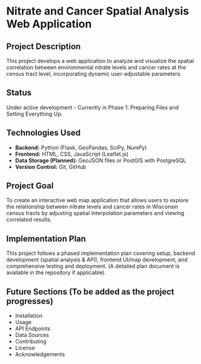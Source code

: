 # Nitrate and Cancer Spatial Analysis Web Application

## Project Description
This project develops a web application to analyze and visualize the spatial correlation between environmental nitrate levels and cancer rates at the census tract level, incorporating dynamic user-adjustable parameters.

## Status
Under active development - Currently in Phase 1: Preparing Files and Setting Everything Up.

## Technologies Used
* **Backend:** Python (Flask, GeoPandas, SciPy, NumPy)
* **Frontend:** HTML, CSS, JavaScript (Leaflet.js)
* **Data Storage (Planned):** GeoJSON files or PostGIS with PostgreSQL
* **Version Control:** Git, GitHub

## Project Goal
To create an interactive web map application that allows users to explore the relationship between nitrate levels and cancer rates in Wisconsin census tracts by adjusting spatial interpolation parameters and viewing correlated results.

## Implementation Plan
This project follows a phased implementation plan covering setup, backend development (spatial analysis & API), frontend UI/map development, and comprehensive testing and deployment. (A detailed plan document is available in the repository if applicable).

## Future Sections (To be added as the project progresses)
* Installation
* Usage
* API Endpoints
* Data Sources
* Contributing
* License
* Acknowledgements
